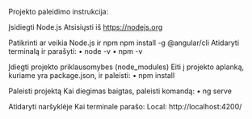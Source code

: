 Projekto paleidimo instrukcija:

Įsidiegti Node.js Atsisiųsti iš https://nodejs.org

Patikrinti ar veikia Node.js ir npm 
npm install -g @angular/cli
Atidaryti terminalą ir parašyti: 
• node -v 
• npm -v

Įdiegti projekto priklausomybes (node_modules) Eiti į projekto aplanką, kuriame yra package.json, ir paleisti: 
• npm install

Paleisti projektą Kai diegimas baigtas, paleisti komandą: 
• ng serve

Atidaryti naršyklėje Kai terminale parašo: Local: http://localhost:4200/

